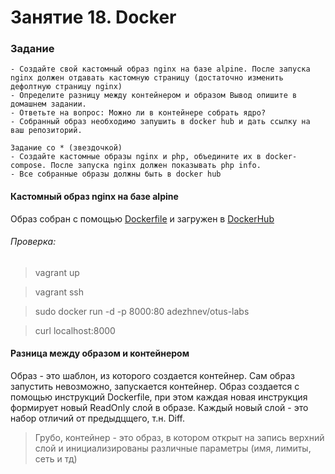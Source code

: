 # Занятие 18. Docker

### Задание
```
- Создайте свой кастомный образ nginx на базе alpine. После запуска nginx должен отдавать кастомную страницу (достаточно изменить дефолтную страницу nginx)
- Определите разницу между контейнером и образом Вывод опишите в домашнем задании.
- Ответьте на вопрос: Можно ли в контейнере собрать ядро?
- Собранный образ необходимо запушить в docker hub и дать ссылку на ваш репозиторий.

Задание со * (звездочкой)
- Создайте кастомные образы nginx и php, объедините их в docker-compose. После запуска nginx должен показывать php info.
- Все собранные образы должны быть в docker hub
```
#### Кастомный образ nginx на базе alpine
Образ собран с помощью [Dockerfile](docker/Dockerfile) и загружен в [DockerHub](https://hub.docker.com/r/adezhnev/otus-labs)

###### Проверка:

>vagrant up

>vagrant ssh

>sudo docker run -d -p 8000:80 adezhnev/otus-labs

>curl localhost:8000

#### Разница между образом и контейнером
Образ - это шаблон, из которого создается контейнер. Сам образ запустить невозможно, запускается контейнер.
Образ создается с помощью инструкций Dockerfile, при этом каждая новая инструкция формирует новый ReadOnly слой в образе. Каждый новый слой - это набор отличий от предыдцщего, т.н. Diff.

>Грубо, контейнер - это образ, в котором открыт на запись верхний слой и инициализированы различные параметры (имя, лимиты, сеть и тд)
